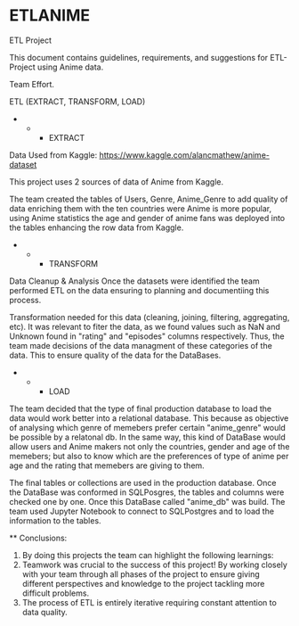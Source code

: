 # ETLANIME
ETL Project

This document contains guidelines, requirements, and suggestions for ETL-Project using Anime data.

Team Effort.


ETL (EXTRACT, TRANSFORM, LOAD)

  * * * EXTRACT

Data Used from Kaggle: https://www.kaggle.com/alancmathew/anime-dataset

This project uses 2 sources of data of Anime from Kaggle. 

The team created the tables of Users,  Genre,  Anime_Genre to add quality of data enriching them with the ten countries were Anime is more popular, using Anime statistics the age and gender of anime fans was deployed into the tables enhancing the row data from Kaggle.


  * * * TRANSFORM

Data Cleanup & Analysis
Once the datasets were identified the team performed ETL on the data ensuring to planning and documentiing this process.

Transformation needed for this data (cleaning, joining, filtering, aggregating, etc).
It was relevant to fiter the data, as we found values such as NaN and Unknown found in "rating" and "episodes" columns respectively. Thus, the team made decisions of the data managment of these categories of the data. This to ensure quality of the data for the DataBases.


  * * * LOAD

The team decided that the type of final production database to load the data would work better into  a relational database. This because as objective of analysing which genre of memebers prefer certain "anime_genre" would be possible by a relatonal db. In the same way, this kind of DataBase would allow users and Anime makers not only the countries, gender and age of the memebers; but also to know which are the preferences of type of anime per age and the rating that memebers are giving to them.


The final tables or collections are used in the production database. Once the DataBase was conformed in SQLPosgres, the tables and columns were checked one by one. Once this DataBase called "anime_db" was build. The team used Jupyter Notebook to connect to SQLPostgres and to load the information to the tables.


** Conclusions:

1. By doing this projects the team can highlight the following learnings:
2. Teamwork was crucial to the success of this project! By working closely with your team through all phases of the project to ensure giving different perspectives and knowledge to the project tackling more difficult problems.
3. The process of ETL is entirely iterative requiring constant attention to data quality.


